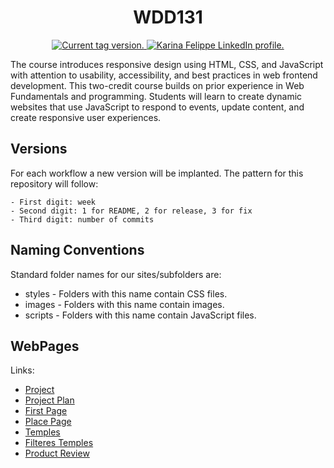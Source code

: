 <h1 align="center">
    WDD131
</h1>
<p align="center">
  <a href="https://github.com/karinafelippe/wdd131">
    <img src="https://img.shields.io/github/v/tag/karinafelippe/wdd131?color=%23a288de" alt="Current tag version." />
  </a>
  <a href="https://www.linkedin.com/in/karinasantosfelippe/">
    <img src="https://img.shields.io/badge/-Karina_Santos_Felippe-blue?style=flat-square&logo=Linkedin&logoColor=white&link=https://www.linkedin.com/in/karinasantosfelippe/" alt="Karina Felippe LinkedIn profile." />
  </a>
</p>

The course introduces responsive design using HTML, CSS, and JavaScript with attention to usability, accessibility, and best practices in web frontend development. This two-credit course builds on prior experience in Web Fundamentals and programming. Students will learn to create dynamic websites that use JavaScript to respond to events, update content, and create responsive user experiences. 

## Versions

For each workflow a new version will be implanted.
The pattern for this repository will follow:

    - First digit: week
    - Second digit: 1 for README, 2 for release, 3 for fix
    - Third digit: number of commits

## Naming Conventions

Standard folder names for our sites/subfolders are:
- styles - Folders with this name contain CSS files.
- images - Folders with this name contain images.
- scripts - Folders with this name contain JavaScript files.

## WebPages

Links:
- [Project](https://karinafelippe.github.io/wdd131/project/index.html)
- [Project Plan](https://karinafelippe.github.io/wdd131/project/siteplan.html)
- [First Page](https://karinafelippe.github.io/wdd131/index.html)
- [Place Page](https://karinafelippe.github.io/wdd131/place.html)
- [Temples](https://karinafelippe.github.io/wdd131/temples.html)
- [Filteres Temples](https://karinafelippe.github.io/wdd131/filtered-temples.html)
- [Product Review](https://karinafelippe.github.io/wdd131/form.html)
